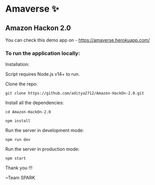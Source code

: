 # Amaverse ✨
## Amazon Hackon 2.0

You can check this demo app on - https://amaverse.herokuapp.com/

### To run the application locally:

Installation:

Script requires Node.js v14+ to run.

Clone the repo:

`git clone https://github.com/aditya2712/Amazon-HackOn-2.0.git`

Install all the dependencies:

`cd Amazon-HackOn-2.0`

`npm install`

Run the server in development mode:

`npm run dev`

Run the server in production mode:

`npm start` 

Thank you !!! 

~Team SPARK 
